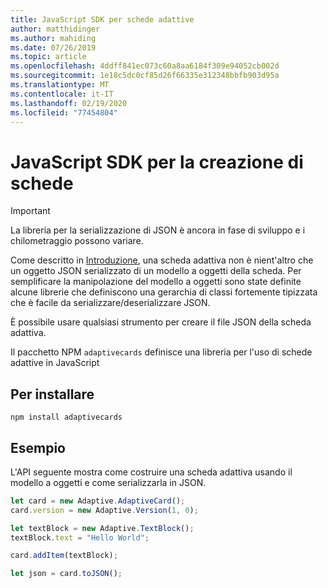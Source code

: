 ```yaml
---
title: JavaScript SDK per schede adattive
author: matthidinger
ms.author: mahiding
ms.date: 07/26/2019
ms.topic: article
ms.openlocfilehash: 4ddff841ec073c60a8aa6184f309e94052cb002d
ms.sourcegitcommit: 1e18c5dc0cf85d26f66335e312348bbfb903d95a
ms.translationtype: MT
ms.contentlocale: it-IT
ms.lasthandoff: 02/19/2020
ms.locfileid: "77454804"
---
```

# <a name="javascript-sdk-for-creating-cards"></a>JavaScript SDK per la creazione di schede

> [!IMPORTANT]
> La libreria per la serializzazione di JSON è ancora in fase di sviluppo e i chilometraggio possono variare.

Come descritto in [Introduzione](../../authoring-cards/getting-started.md), una scheda adattiva non è nient'altro che un oggetto JSON serializzato di un modello a oggetti della scheda.  Per semplificare la manipolazione del modello a oggetti sono state definite alcune librerie che definiscono una gerarchia di classi fortemente tipizzata che è facile da serializzare/deserializzare JSON.

È possibile usare qualsiasi strumento per creare il file JSON della scheda adattiva.

Il pacchetto NPM `adaptivecards` definisce una libreria per l'uso di schede adattive in JavaScript

## <a name="to-install"></a>Per installare
```console
npm install adaptivecards
```

## <a name="example"></a>Esempio

L'API seguente mostra come costruire una scheda adattiva usando il modello a oggetti e come serializzarla in JSON.

```typescript
let card = new Adaptive.AdaptiveCard();
card.version = new Adaptive.Version(1, 0);

let textBlock = new Adaptive.TextBlock();
textBlock.text = "Hello World";

card.addItem(textBlock);

let json = card.toJSON();
```
